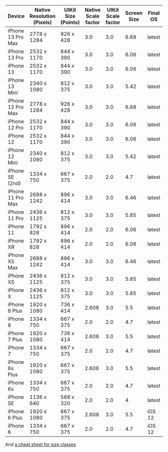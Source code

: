 Device | Native Resolution (Pixels) | UIKit Size (Points) | Native Scale factor | UIKit Scale factor | Screen Size | Final OS
-------|----------------------------|---------------------|---------------------|--------------------|-------------|---------
iPhone 13 Pro Max | 2778 x 1284 | 926 x 428 | 3.0 | 3.0 | 6.68 | latest
iPhone 13 Pro     | 2532 x 1170 | 844 x 390 | 3.0 | 3.0 | 6.06 | latest
iPhone 13         | 2532 x 1170 | 844 x 390 | 3.0 | 3.0 | 6.06 | latest
iPhone 13 Mini    | 2340 x 1080 | 812 x 375 | 3.0 | 3.0 | 5.42 | latest
iPhone 12 Pro Max | 2778 x 1284 | 926 x 428 | 3.0 | 3.0 | 6.68 | latest
iPhone 12 Pro     | 2532 x 1170 | 844 x 390 | 3.0 | 3.0 | 6.06 | latest
iPhone 12         | 2532 x 1170 | 844 x 390 | 3.0 | 3.0 | 6.06 | latest
iPhone 12 Mini    | 2340 x 1080 | 812 x 375 | 3.0 | 3.0 | 5.42 | latest
iPhone SE (2nd)   | 1334 x 750  | 667 x 375 | 2.0 | 2.0 | 4.7  | latest
iPhone 11 Pro Max | 2688 x 1242 | 896 x 414 | 3.0 | 3.0 | 6.46 | latest
iPhone 11 Pro     | 2436 x 1125 | 812 x 375 | 3.0 | 3.0 | 5.85 | latest
iPhone 11         | 1792 x 828  | 896 x 414 | 2.0 | 2.0 | 6.06 | latest
iPhone XR      | 1792 x 828  | 896 x 414 | 2.0   | 2.0 | 6.06 | latest
iPhone XS Max  | 2688 x 1242 | 896 x 414 | 3.0   | 3.0 | 6.46 | latest
iPhone XS      | 2436 x 1125 | 812 x 375 | 3.0   | 3.0 | 5.85 | latest
iPhone X       | 2436 x 1125 | 812 x 375 | 3.0   | 3.0 | 5.85 | latest
iPhone 8 Plus  | 1920 x 1080 | 736 x 414 | 2.608 | 3.0 | 5.5  | latest
iPhone 8       | 1334 x 750  | 667 x 375 | 2.0   | 2.0 | 4.7  | latest
iPhone 7 Plus  | 1920 x 1080 | 736 x 414 | 2.608 | 3.0 | 5.5  | latest
iPhone 7       | 1334 x 750  | 667 x 375 | 2.0   | 2.0 | 4.7  | latest
iPhone 6s Plus | 1920 x 1080 | 667 x 375 | 2.608 | 3.0 | 5.5  | latest
iPhone 6s      | 1334 x 750  | 667 x 375 | 2.0   | 2.0 | 4.7  | latest
iPhone SE      | 1136 x 640  | 568 x 320 | 2.0   | 2.0 | 4    | latest
iPhone 6 Plus  | 1920 x 1080 | 667 x 375 | 2.608 | 3.0 | 5.5  | iOS 12
iPhone 6       | 1334 x 750  | 667 x 375 | 2.0   | 2.0 | 4.7  | iOS 12

And [a cheat sheet for size classes](https://github.com/gumob/SizeClassCheatSheet)
